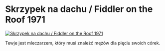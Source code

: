 Skrzypek na dachu / Fiddler on the Roof 1971 
=============
[![Skrzypek na dachu / Fiddler on the Roof 1971 ](http://vidos.pl/images/player.gif)](http://vidos.pl/skrzypek-na-dachu-fiddler-on-the-roof-1971)

 Tewje jest mleczarzem, który musi znaleźć mężów dla pięciu swoich córek.
